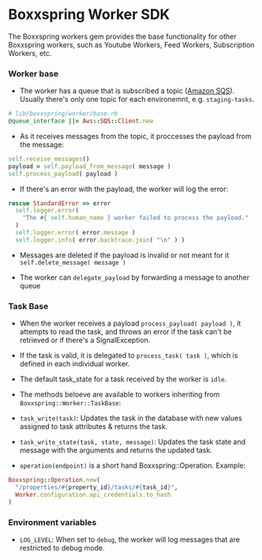 Boxxspring Worker SDK
=====================

The Boxxspring workers gem provides the base functionality for other Boxxspring workers, such as Youtube Workers, Feed Workers, Subscription Workers, etc.

### Worker base
- The worker has a queue that is subscribed a topic ([Amazon SQS](https://console.aws.amazon.com/sqs/home?region=us-east-1#)). Usually there's only one topic for each environemnt, e.g. `staging-tasks`.
```ruby
# lib/boxxspring/worker/base.rb
@queue_interface ||= Aws::SQS::Client.new
```

- As it receives messages from the topic, it proccesses the payload from the message:
```ruby
self.receive_messages()
payload = self.payload_from_message( message )
self.process_payload( payload )
```

- If there's an error with the payload, the worker will log the error:
```ruby
rescue StandardError => error
  self.logger.error(
    "The #{ self.human_name } worker failed to process the payload."
  )
  self.logger.error( error.message )
  self.logger.info( error.backtrace.join( "\n" ) )
```

- Messages are deleted if the payload is invalid or not meant for it `self.delete_message( message )`

- The worker can `delegate_payload` by forwarding a message to another queue

### Task Base
- When the worker receives a payload `process_payload( payload )`, it attempts to read the task, and throws an error if the task can't be retrieved or if there's a SignalException.

- If the task is valid, it is delegated to `process_task( task )`, which is defined in each individual worker.

- The default task_state for a task received by the worker is `idle`.

- The methods beloeve are available to workers inheriting from `Boxxspring::Worker::TaskBase`:
+ `task_write(task)`: Updates the task in the database with new values assigned to task attributes & returns the task.

+ `task_write_state(task, state, message)`: Updates the task state and message with the arguments and returns the updated task.

+ `operation(endpoint)` is a short hand Boxxspring::Operation. Example:
```ruby
Boxxspring::Operation.new(
  "/properties/#{property_id}/tasks/#{task_id}",
  Worker.configuration.api_credentials.to_hash
)
```

### Environment variables
- `LOG_LEVEL`: When set to `debug`, the worker will log messages that are restricted to debug mode.
